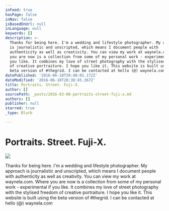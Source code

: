 ```yaml
---
inFeed: true
hasPage: false
inNav: false
isBasedOnUrl: null
inLanguage: null
keywords: []
description: >-
  Thanks for being here. I'm a wedding and lifestyle photographer. My approach
  is journalistic and unscripted, which means I document people with
  authenticity as well as creativity. You can view my work at waynela.com. Where
  you are now is a collection from some of my personal work - experimental if
  you like. It combines my love of street photography with the stylised freedom
  of creative portraiture. I hope you like it. This website is built using the
  beta version of #thegrid. I can be contacted at hello (@) waynela.com
datePublished: '2016-06-18T20:40:01.172Z'
dateModified: '2016-06-18T20:38:45.367Z'
title: Portraits. Street. Fuji-X.
author: []
sourcePath: _posts/2016-03-08-portraits-street-fuji-x.md
authors: []
publisher: null
starred: true
_type: Blurb

---
```

# Portraits. Street. Fuji-X.
![](https://the-grid-user-content.s3-us-west-2.amazonaws.com/5338a261-e6b5-4a7b-b7ea-415d8906fc5e.jpg)

Thanks for being here. I'm a wedding and lifestyle photographer. My approach is journalistic and unscripted, which means I document people with authenticity as well as creativity. You can view my work at waynela.com. Where you are now is a collection from some of my personal work - experimental if you like. It combines my love of street photography with the stylised freedom of creative portraiture. I hope you like it. This website is built using the beta version of \#thegrid. I can be contacted at hello (@) waynela.com